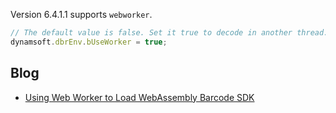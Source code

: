 
Version 6.4.1.1 supports `webworker`.

```js
// The default value is false. Set it true to decode in another thread. By this way, UI would not stuck.
dynamsoft.dbrEnv.bUseWorker = true;
```

## Blog
- [Using Web Worker to Load WebAssembly Barcode SDK](https://www.codepool.biz/web-worker-load-webassembly-barcode.html)
